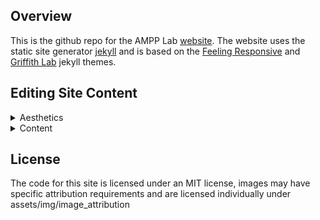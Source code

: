 ## Overview

This is the github repo for the AMPP Lab [website](https://ampp-lab.github.io/lab-website-home). The website uses the static site generator [jekyll](https://jekyllrb.com/) and is based on the [Feeling Responsive](https://github.com/Phlow/feeling-responsive) and [Griffith Lab](https://github.com/griffithlab/griffithlab.org) jekyll themes.

## Editing Site Content 

<details>
<summary>Aesthetics</summary>
  
<br>
  <strong> Team Headshots </strong>
<br>
  :file_folder: <a href="https://github.com/AMPP-Lab/lab-website-home/tree/gh-pages/assets">assets</a>  &rarr; :file_folder: <a href="https://github.com/AMPP-Lab/lab-website-home/tree/gh-pages/assets/img">img</a>  &rarr; :file_folder: <a href="https://github.com/AMPP-Lab/lab-website-home/tree/gh-pages/assets/img/team">team</a>
<br>
  
<br>
  <strong> Site Header Images & Logos </strong>
<br>
  :file_folder: <a href="https://github.com/AMPP-Lab/lab-website-home/tree/gh-pages/images">images</a>
<br>
  
<br>
  <strong> Lab Photo </strong>
<br>
  :file_folder: <a href="https://github.com/AMPP-Lab/lab-website-home/tree/gh-pages/assets">assets</a>  &rarr; :file_folder: <a href="https://github.com/AMPP-Lab/lab-website-home/tree/gh-pages/assets/img">img</a>
  
</details>


<details>
<summary>Content</summary>

<br>
  <strong> Lab News </strong>
<br>
  :file_folder: <a href="https://github.com/AMPP-Lab/lab-website-home/tree/gh-pages/_posts">_posts</a> 
<br>
  
<br>
  <strong> Publications </strong>
<br>
  :file_folder: <a href="https://github.com/AMPP-Lab/lab-website-home/tree/gh-pages/pages">pages</a> &rarr; 
  :page_facing_up: <a href="https://github.com/AMPP-Lab/lab-website-home/blob/gh-pages/pages/publications.md">publications.md</a>
<br>

<br>
  <strong> Team Bios & CV Links </strong>
<br>
  :file_folder: <a href="https://github.com/AMPP-Lab/lab-website-home/tree/gh-pages/pages">pages</a> &rarr; :page_facing_up: <a href="https://github.com/AMPP-Lab/lab-website-home/blob/gh-pages/pages/team.md">team.md</a>
<br>

<br>
  <strong> 'Home' Page 'Research Overview' Content </strong>
<br>
  :file_folder: <a href="https://github.com/AMPP-Lab/lab-website-home/tree/gh-pages/pages">pages</a> &rarr; :file_folder: <a href="https://github.com/AMPP-Lab/lab-website-home/tree/gh-pages/pages-root-folder">pages-root-folder</a> &rarr; :page_facing_up: <a href="https://github.com/AMPP-Lab/lab-website-home/blob/gh-pages/pages/pages-root-folder/index.md">index.md</a>
<br>
  
<br>
  <strong> 'Join' Page </strong>
<br>
  :file_folder: <a href="https://github.com/AMPP-Lab/lab-website-home/tree/gh-pages/pages">pages</a> &rarr; :page_facing_up: <a href="https://github.com/AMPP-Lab/lab-website-home/blob/gh-pages/pages/join.md">join.md</a>
<br>
  
<br>
  <strong> 'Participate' Page </strong>
<br>
  :file_folder: <a href="https://github.com/AMPP-Lab/lab-website-home/tree/gh-pages/pages">pages</a> &rarr; :page_facing_up: <a href="https://github.com/AMPP-Lab/lab-website-home/blob/gh-pages/pages/participate.md">participate.md</a>
<br>

<br>
  <strong> 'Contact' Page </strong>
<br>
  :file_folder: <a href="https://github.com/AMPP-Lab/lab-website-home/tree/gh-pages/pages">pages</a> &rarr; :page_facing_up: <a href="https://github.com/AMPP-Lab/lab-website-home/blob/gh-pages/pages/contact.md">contact.md</a>
<br>
  
</details>

## License

The code for this site is licensed under an MIT license, images may have specific attribution requirements and are licensed individually under assets/img/image_attribution
